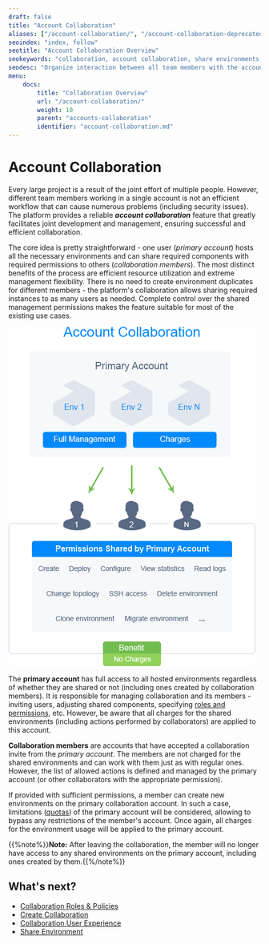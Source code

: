 ```yaml
---
draft: false
title: "Account Collaboration"
aliases: ["/account-collaboration/", "/account-collaboration-deprecated/"]
seoindex: "index, follow"
seotitle: "Account Collaboration Overview"
seokeywords: "collaboration, account collaboration, share environments, collaboration overview, primary account, collaboration members"
seodesc: "Organize interaction between all team members with the account collaboration feature that allows you to share environments."
menu: 
    docs:
        title: "Collaboration Overview"
        url: "/account-collaboration/"
        weight: 10
        parent: "accounts-collaboration"
        identifier: "account-collaboration.md"
---
```


# Account Collaboration

Every large project is a result of the joint effort of multiple people. However, different team members working in a single account is not an efficient workflow that can cause numerous problems (including security issues). The platform provides a reliable ***account collaboration*** feature that greatly facilitates joint development and management, ensuring successful and efficient collaboration.

The core idea is pretty straightforward - one user (*primary account*) hosts all the necessary environments and can share required components with required permissions to others (*collaboration members*). The most distinct benefits of the process are efficient resource utilization and extreme management flexibility. There is no need to create environment duplicates for different members - the platform's collaboration allows sharing required instances to as many users as needed. Complete control over the shared management permissions makes the feature suitable for most of the existing use cases.

![account collaboration scheme](01-account-collaboration-scheme.png)

The **primary account** has full access to all hosted environments regardless of whether they are shared or not (including ones created by collaboration members). It is responsible for managing collaboration and its members - inviting users, adjusting shared components, specifying [roles and permissions](/collaboration-roles-policies/), etc. However, be aware that all charges for the shared environments (including actions performed by collaborators) are applied to this account.

**Collaboration members** are accounts that have accepted a collaboration invite from the *primary account*. The members are not charged for the shared environments and can work with them just as with regular ones. However, the list of allowed actions is defined and managed by the primary account (or other collaborators with the appropriate permission).

If provided with sufficient permissions, a member can create new environments on the primary collaboration account. In such a case, limitations ([quotas](/quotas-system/)) of the primary account will be considered, allowing to bypass any restrictions of the member's account. Once again, all charges for the environment usage will be applied to the primary account.

{{%note%}}**Note:** After leaving the collaboration, the member will no longer have access to any shared environments on the primary account, including ones created by them.{{%/note%}}


## What's next?

- [Collaboration Roles & Policies](/collaboration-roles-policies/)
- [Create Collaboration](/collaboration-create/)
- [Collaboration User Experience](/collaboration-user-experience/)
- [Share Environment](/share-environment/)
